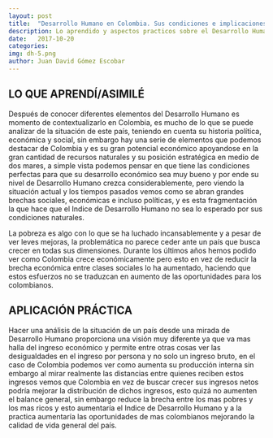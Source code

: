 ```yaml
---
layout: post
title:  "Desarrollo Humano en Colombia. Sus condiciones e implicaciones"
description: Lo aprendido y aspectos practicos sobre el Desarrollo Humano en Colombia
date:   2017-10-20
categories: 
img: dh-5.png
author: Juan David Gómez Escobar
---
```


## LO QUE APRENDÍ/ASIMILÉ

Después de conocer diferentes elementos del Desarrollo Humano es momento de contextualizarlo en Colombia, es mucho de lo que se puede analizar de la situación de este país, teniendo en cuenta su historia política, económica y social, sin embargo hay una serie de elementos que podemos destacar de Colombia y es su gran potencial económico apoyandose en la gran cantidad de recursos naturales y su posición estratégica en medio de dos mares, a simple vista podemos pensar en que tiene las condiciones perfectas para que su desarrollo económico sea muy bueno y por ende su nivel de Desarrollo Humano crezca considerablemente, pero viendo la situación actual y los tiempos pasados vemos como se abran grandes brechas sociales, económicas e incluso políticas, y es esta fragmentación la que hace que el Indice de Desarrollo Humano no sea lo esperado por sus condiciones naturales.

La pobreza es algo con lo que se ha luchado incansablemente y a pesar de ver leves mejoras, la problemática no parece ceder ante un país que busca crecer en todas sus dimensiones. Durante los últimos años hemos podido ver como Colombia crece económicamente pero esto en vez de reducir la brecha económica entre clases sociales lo ha aumentado, haciendo que estos esfuerzos no se traduzcan en aumento de las oportunidades para los colombianos.

## APLICACIÓN PRÁCTICA

Hacer una análisis de la situación de un país desde una mirada de Desarrollo Humano proporciona una visión muy diferente ya que va mas halla del ingreso económico y permite entre otras cosas ver las desigualdades en el ingreso por persona y no solo un ingreso bruto, en el caso de Colombia podemos ver como aumenta su producción interna sin embargo al mirar realmente las distancias entre quienes reciben estos ingresos vemos que Colombia en vez de buscar crecer sus ingresos netos podría mejorar la distribución de dichos ingresos, esto quizá no aumenten el balance general, sin embargo reduce la brecha entre los mas pobres y los mas ricos y esto aumentaría el Indice de Desarrollo Humano y a la practica aumentaría las oportunidades de mas colombianos mejorando la calidad de vida general del país.
